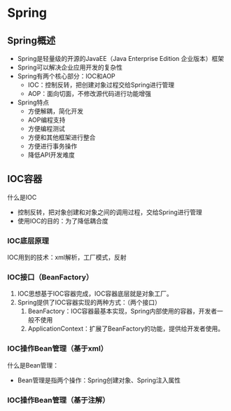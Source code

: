 # Spring

## Spring概述

* Spring是轻量级的开源的JavaEE（Java Enterprise Edition 企业版本）框架
* Spring可以解决企业应用开发的复杂性
* Spring有两个核心部分：IOC和AOP
  * IOC：控制反转，把创建对象过程交给Spring进行管理
  * AOP：面向切面，不修改源代码进行功能增强
* Spring特点
  * 方便解耦，简化开发
  * AOP编程支持
  * 方便编程测试
  * 方便和其他框架进行整合
  * 方便进行事务操作
  * 降低API开发难度

## IOC容器

什么是IOC

* 控制反转，把对象创建和对象之间的调用过程，交给Spring进行管理
* 使用IOC的目的：为了降低耦合度

### IOC底层原理

IOC用到的技术：xml解析，工厂模式，反射

### IOC接口（BeanFactory）

1. IOC思想基于IOC容器完成，IOC容器底层就是对象工厂。
2. Spring提供了IOC容器实现的两种方式：（两个接口）
   1. BeanFactory：IOC容器最基本实现，Spring内部使用的容器，开发者一般不使用
   2. ApplicationContext：扩展了BeanFactory的功能，提供给开发者使用。



### IOC操作Bean管理（基于xml）

什么是Bean管理：

* Bean管理是指两个操作：Spring创建对象、Spring注入属性



### IOC操作Bean管理（基于注解）




































































































































